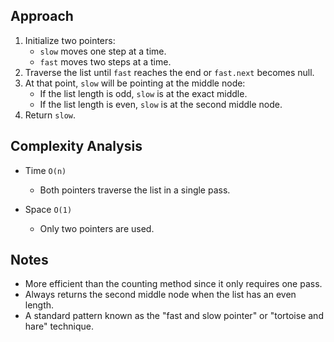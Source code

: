 ## Approach

1. Initialize two pointers:
    - `slow` moves one step at a time.
    - `fast` moves two steps at a time.
2. Traverse the list until `fast` reaches the end or `fast.next` becomes null.
3. At that point, `slow` will be pointing at the middle node:
    - If the list length is odd, `slow` is at the exact middle.
    - If the list length is even, `slow` is at the second middle node.
4. Return `slow`.

## Complexity Analysis

- Time `O(n)`
    - Both pointers traverse the list in a single pass.

- Space `O(1)`
    - Only two pointers are used.

## Notes

- More efficient than the counting method since it only requires one pass.
- Always returns the second middle node when the list has an even length.
- A standard pattern known as the "fast and slow pointer" or "tortoise and hare" technique.  
